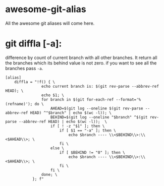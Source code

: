 # awesome-git-alias
All the awesome git aliases will come here.

# git diffla [-a]:
difference by count of current branch with all other branches. It return all the branches which its behind value is not zero. if you want to see all the branches pass `-a`.

    [alias]
        diffla = "!f() { \
                    echo current branch is: $(git rev-parse --abbrev-ref HEAD); \
    				echo $1; \
                    for branch in $(git for-each-ref --format='%(refname)'); do \
                        AHEAD=$(git log --oneline $(git rev-parse --abbrev-ref HEAD) ^"$branch" | echo $(wc -l)); \
                        BEHIND=$(git log --oneline "$branch" ^$(git rev-parse --abbrev-ref HEAD) | echo $(wc -l));  \
    					if [ ! -z "$1" ]; then \
    						if [ $1 == "-a" ]; then \
    							echo $branch ---- \\<$BEHIND\\>:\\<$AHEAD\\>; \
    						fi \
                        else \
                            if [ $BEHIND != "0" ]; then \
                                echo $branch ---- \\<$BEHIND\\>:\\<$AHEAD\\>; \
                            fi \
                        fi \
                    done; \
                }; f"



